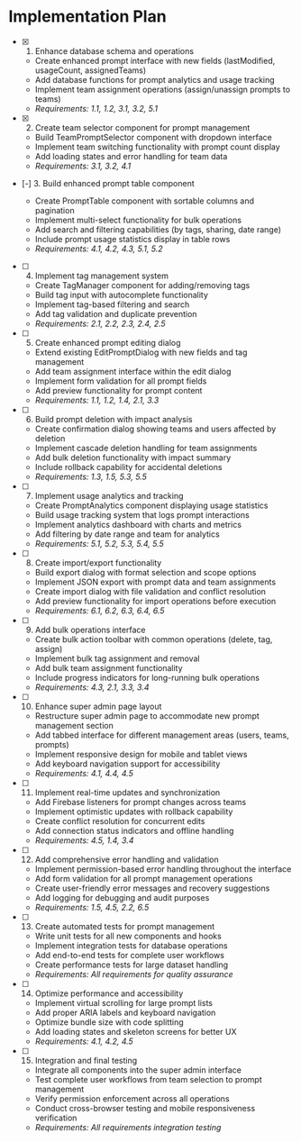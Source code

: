 # Implementation Plan

- [x] 1. Enhance database schema and operations

  - Create enhanced prompt interface with new fields (lastModified, usageCount, assignedTeams)
  - Add database functions for prompt analytics and usage tracking
  - Implement team assignment operations (assign/unassign prompts to teams)
  - _Requirements: 1.1, 1.2, 3.1, 3.2, 5.1_

- [x] 2. Create team selector component for prompt management

  - Build TeamPromptSelector component with dropdown interface
  - Implement team switching functionality with prompt count display
  - Add loading states and error handling for team data
  - _Requirements: 3.1, 3.2, 4.1_

- [-] 3. Build enhanced prompt table component

  - Create PromptTable component with sortable columns and pagination
  - Implement multi-select functionality for bulk operations
  - Add search and filtering capabilities (by tags, sharing, date range)
  - Include prompt usage statistics display in table rows
  - _Requirements: 4.1, 4.2, 4.3, 5.1, 5.2_

- [ ] 4. Implement tag management system

  - Create TagManager component for adding/removing tags
  - Build tag input with autocomplete functionality
  - Implement tag-based filtering and search
  - Add tag validation and duplicate prevention
  - _Requirements: 2.1, 2.2, 2.3, 2.4, 2.5_

- [ ] 5. Create enhanced prompt editing dialog

  - Extend existing EditPromptDialog with new fields and tag management
  - Add team assignment interface within the edit dialog
  - Implement form validation for all prompt fields
  - Add preview functionality for prompt content
  - _Requirements: 1.1, 1.2, 1.4, 2.1, 3.3_

- [ ] 6. Build prompt deletion with impact analysis

  - Create confirmation dialog showing teams and users affected by deletion
  - Implement cascade deletion handling for team assignments
  - Add bulk deletion functionality with impact summary
  - Include rollback capability for accidental deletions
  - _Requirements: 1.3, 1.5, 5.3, 5.5_

- [ ] 7. Implement usage analytics and tracking

  - Create PromptAnalytics component displaying usage statistics
  - Build usage tracking system that logs prompt interactions
  - Implement analytics dashboard with charts and metrics
  - Add filtering by date range and team for analytics
  - _Requirements: 5.1, 5.2, 5.3, 5.4, 5.5_

- [ ] 8. Create import/export functionality

  - Build export dialog with format selection and scope options
  - Implement JSON export with prompt data and team assignments
  - Create import dialog with file validation and conflict resolution
  - Add preview functionality for import operations before execution
  - _Requirements: 6.1, 6.2, 6.3, 6.4, 6.5_

- [ ] 9. Add bulk operations interface

  - Create bulk action toolbar with common operations (delete, tag, assign)
  - Implement bulk tag assignment and removal
  - Add bulk team assignment functionality
  - Include progress indicators for long-running bulk operations
  - _Requirements: 4.3, 2.1, 3.3, 3.4_

- [ ] 10. Enhance super admin page layout

  - Restructure super admin page to accommodate new prompt management section
  - Add tabbed interface for different management areas (users, teams, prompts)
  - Implement responsive design for mobile and tablet views
  - Add keyboard navigation support for accessibility
  - _Requirements: 4.1, 4.4, 4.5_

- [ ] 11. Implement real-time updates and synchronization

  - Add Firebase listeners for prompt changes across teams
  - Implement optimistic updates with rollback capability
  - Create conflict resolution for concurrent edits
  - Add connection status indicators and offline handling
  - _Requirements: 4.5, 1.4, 3.4_

- [ ] 12. Add comprehensive error handling and validation

  - Implement permission-based error handling throughout the interface
  - Add form validation for all prompt management operations
  - Create user-friendly error messages and recovery suggestions
  - Add logging for debugging and audit purposes
  - _Requirements: 1.5, 4.5, 2.2, 6.5_

- [ ] 13. Create automated tests for prompt management

  - Write unit tests for all new components and hooks
  - Implement integration tests for database operations
  - Add end-to-end tests for complete user workflows
  - Create performance tests for large dataset handling
  - _Requirements: All requirements for quality assurance_

- [ ] 14. Optimize performance and accessibility

  - Implement virtual scrolling for large prompt lists
  - Add proper ARIA labels and keyboard navigation
  - Optimize bundle size with code splitting
  - Add loading states and skeleton screens for better UX
  - _Requirements: 4.1, 4.2, 4.5_

- [ ] 15. Integration and final testing
  - Integrate all components into the super admin interface
  - Test complete user workflows from team selection to prompt management
  - Verify permission enforcement across all operations
  - Conduct cross-browser testing and mobile responsiveness verification
  - _Requirements: All requirements integration testing_
